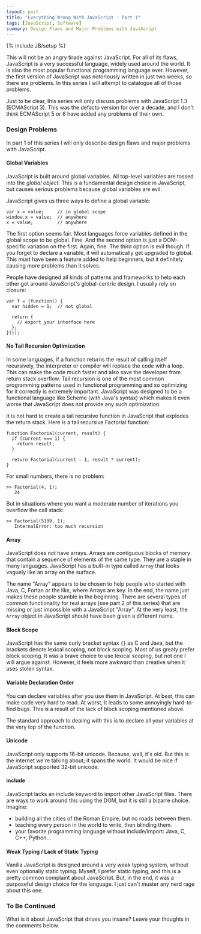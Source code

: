 ```yaml
---
layout: post
title: "Everything Wrong With JavaScript - Part 1"
tags: [JavaScript, Software]
summary: Design Flaws and Major Problems with JavaScript
---
```


{% include JB/setup %}

This will not be an angry tirade against JavaScript. For all of its flaws, JavaScript is a very successful language, widely used around the world. It is also the most popular functional programming language ever. However, the first version of JavaScript was notoriously written in just two weeks, so there are problems. In this series I will attempt to catalogue all of those problems.

Just to be clear, this series will only discuss problems with JavaScript 1.3 (ECMAScript 3). This was the defacto version for over a decade, and I don't think ECMAScript 5 or 6 have added any problems of their own.


### Design Problems

In part 1 of this series I will only describe design flaws and major problems with JavaScript.


#### Global Variables

JavaScript is built around global variables. All top-level variables are tossed into the *global object*. This is a fundamental design choice in JavaScript, but causes serious problems because global variables are evil.

JavaScript gives us three ways to define a global variable:

    var x = value;     // in global scope
    window.x = value;  // anywhere
    x = value;         // anywhere

The first option seems fair. Most languages force variables defined in the global scope to be global. Fine. And the second option is just a DOM-specific variation on the first. Again, fine. The third option is evil though. If you forget to declare a variable, it will automatically get upgraded to global. This *must* have been a feature added to help beginners, but it definitely causing more problems than it solves.

People have designed all kinds of patterns and frameworks to help each other get around JavaScript's global-centric design. I usually rely on closure:

    var f = {function() {
      var hidden = 1;  // not global

      return {
        // export your interface here
      };
    }());


#### No Tail Recursion Optimization

In some languages, if a function returns the result of calling itself recursively, the interpreter or compiler will replace the code with a loop. This can make the code much faster and also save the developer from return stack overflow. Tail recursion is one of the most common programming patterns used in functional programming and so optimizing for it correctly is extremely important. JavaScript was designed to be a functional language like Scheme (with Java's syntax) which makes it even worse that JavaScript does not provide any such optimization.

It is not hard to create a tail recursive function in JavaScript that explodes the return stack. Here is a tail recursive Factorial function:

    function Factorial(current, result) {
      if (current === 1) {
        return result;
      }

      return Factorial(current - 1, result * current);
    }

For small numbers, there is no problem:

    >> Factorial(4, 1);
       24

But in situations where you want a moderate number of iterations you overflow the call stack:

    >> Factorial(5199, 1);
       InternalError: too much recursion


#### Array

JavaScript does not have arrays. Arrays are contiguous blocks of memory that contain a sequence of elements of the same type. They are a staple in many languages. JavaScript has a built-in type called `Array` that looks vaguely like an array on the surface.

The name "Array" appears to be chosen to help people who started with Java, C, Fortan or the like, where Arrays are key. In the end, the name just makes these people stumble in the beginning. There are several types of common functionality for real arrays (see part 2 of this series) that are missing or just impossible with a JavaScript "Array". At the very least, the `Array` object in JavaScript should have been given a different name.


#### Block Scope

JavaScript has the same curly bracket syntax `{}` as C and Java, but the brackets denote lexical scoping, not block scoping. Most of us grealy prefer block scoping. It was a brave choice to use lexical scoping, but not one I will argue against. However, it feels more awkward than creative when it uses stolen syntax.


#### Variable Declaration Order

You can declare variables after you use them in JavaScript. At best, this can make code very hard to read. At worst, it leads to some annoyingly hard-to-find bugs. This is a result of the lack of block scoping mentioned above.

The standard approach to dealing with this is to declare all your variables at the very top of the function.


#### Unicode

JavaScript only supports 16-bit unicode. Because, well, it's old. But this is the internet we're talking about; it spans the world. It would be nice if JavaScript supported 32-bit unicode.


#### include

JavaScript lacks an include keyword to import other JavaScript files. There are ways to work around this using the DOM, but it is still a bizarre choice. Imagine:

* building all the cities of the Roman Empire, but no roads between them.
* teaching every person in the world to write, then blinding them.
* your favorite programming language without include/import: Java, C, C++, Python...


#### Weak Typing / Lack of Static Typing

Vanilla JavaScript is designed around a very weak typing system, without even optionally static typing. Myself, I prefer static typing, and this is a pretty common complaint about JavaScript. But, in the end, it was a purposeful design choice for the language. I just can't muster any nerd rage about this one.


### To Be Continued

What is it about JavaScript that drives you insane? Leave your thoughts in the comments below.
